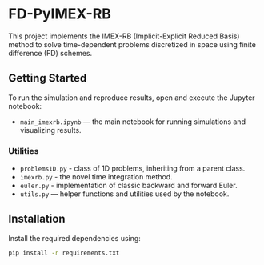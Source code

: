 # FD-PyIMEX-RB

This project implements the IMEX-RB (Implicit-Explicit Reduced Basis) method to solve time-dependent problems discretized in space using finite difference (FD) schemes.

## Getting Started

To run the simulation and reproduce results, open and execute the Jupyter notebook:

- `main_imexrb.ipynb` — the main notebook for running simulations and visualizing results.

### Utilities
- `problems1D.py` - class of 1D problems, inheriting from a parent class.
- `imexrb.py` - the novel time integration method.
- `euler.py` - implementation of classic backward and forward Euler.
- `utils.py` — helper functions and utilities used by the notebook.

## Installation

Install the required dependencies using:

```bash
pip install -r requirements.txt
